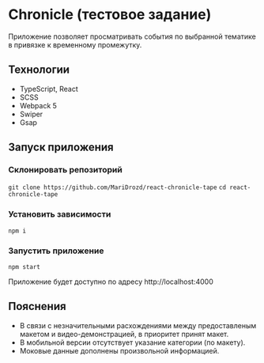 # Chronicle (тестовое задание)

Приложение позволяет просматривать события по выбранной тематике в привязке к временному промежутку.

## Технологии

- TypeScript, React
- SCSS
- Webpack 5
- Swiper
- Gsap

## Запуск приложения

### Склонировать репозиторий

`git clone https://github.com/MariDrozd/react-chronicle-tape`
`cd react-chronicle-tape`

### Установить зависимости

`npm i`

### Запустить приложение

`npm start`

Приложение будет доступно по адресу http://localhost:4000

## Пояснения

- В связи с незначительными расхождениями между предоставленым макетом и видео-демонстрацией, в приоритет принят макет.
- В мобильной версии отсутствует указание категории (по макету).
- Моковые данные дополнены произвольной информацией.
